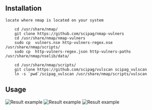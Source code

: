 ## Installation
    locate where nmap is located on your system
~~~
	cd /usr/share/nmap/
	git clone https://github.com/scipag/nmap-vulners
	cd /usr/share/nmap/nmap-vulners
	sudo cp  vulners.nse http-vulners-regex.nse /usr/share/nmap/scripts/
	sudo cp  http-vulners-regex.json http-vulners-paths /usr/share/nmap/nselib/data/
~~~	
~~~
	cd /usr/share/nmap/scripts/
	git clone https://github.com/scipag/vulscan scipag_vulscan
	ln -s `pwd`/scipag_vulscan /usr/share/nmap/scripts/vulscan
~~~	

## Usage
![Result example](https://github.com/anonymansz/nmap-vulners/blob/master/example.png)
![Result example](https://github.com/anonymansz/nmap-vulners/blob/master/paths_regex_example.png)
![Result example](https://github.com/anonymansz/nmap-vulners/blob/master/simple_regex_example.png)
